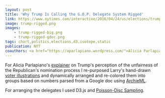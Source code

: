 ```yaml
---
layout: post
title: 'Why Trump Is Calling the G.O.P. Delegate System Rigged'
link: https://www.nytimes.com/interactive/2016/04/24/us/elections/trump-gop-delegate-system-rigged.html
image: trump-rigged.png
images:
    - trump-rigged-big.png
    - trump-rigged-gdoc.png
tags: chart,politics,elections,d3,isotope,static
publication: NYT
coauthors: <a href="https://aparlapiano.wordpress.com/">Alicia Parlapiano</a> & <a href="https://larrybuch.com">Larry Buchanan</a>
---
```


For Alicia Parlapiano's [explainer]({link}) on Trump's perception of the unfairness of the Republican's nomination process I re-purposed Larry's hand-drawn [voter illustrations](https://www.nytimes.com/interactive/2016/04/15/upshot/republican-voting-power.html) and dynamically arranged and re-colored them into groups based on numbers parsed from a Google doc using [ArchieML](https://archieml.org/).

For arranging the delegates I used D3.js and [Poisson-Disc Sampling](https://www.jasondavies.com/poisson-disc/).
